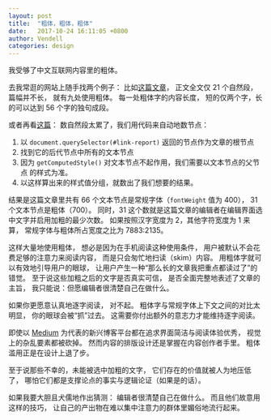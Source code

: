 ```yaml
---
layout: post
title:  "粗体，粗体，粗体"
date:   2017-10-24 16:11:05 +0800
author: Vendell
categories: design
---
```


我受够了中文互联网内容里的粗体。

去我常逛的网站上随手找两个例子：
比如[这篇文章][guokr-post]，
正文全文仅 21 个自然段，篇幅并不长，
就有九处使用粗体。
每一处粗体字的内容长度，
短的仅两个字，长的可以达到 56 个字的独句成段。

或者再看[这篇][ky-eq-post]：
数自然段太累了，我们用代码来自动地数节点：

1. 以 `document.querySelector(#link-report)` 返回的节点作为文章的根节点
2. 找到它的后代节点中所有的文本节点
3. 因为 `getComputedStyle()` 对文本节点不起作用，我们需要以文本节点的父节点
   的样式为准。
4. 以这样算出来的样式值分组，就数出了我们想要的结果。

结果是这篇文章里共有 66 个文本节点是常规字体（`fontWeight` 值为 400），
31 个文本节点是粗体（700）。
同时，31 这个数就是这篇文章的编辑者在编辑界面选中文字并启用加粗的最少次数。
如果按照汉字宽度为 2，其他字符宽度为 1 来算，
常规字体与粗体所占宽度之比为 7883:2135。

这样大量地使用粗体，
想必是因为在手机阅读这种使用条件，
用户被默认不会花费足够的注意力来阅读内容，
而是只会匆忙地扫读（skim）内容。
用粗体字就可以有效地引导用户的眼球，
让用户产生一种“那么长的文章我把重点都读过了”的错觉。
至于说这些加粗之后的文字是否真实可信，
是否全面完整地表述了文章的主旨，
我只能说：但愿编辑者很清楚自己在做什么。

如果你更愿意认真地逐字阅读，
对不起。
粗体字与常规字体上下文之间的对比太明显，
你的眼球会被“抓”过去。
这需要你付出额外的意志力才能维持逐字阅读。

即使以 [Medium] 为代表的新兴博客平台都在追求界面简洁与阅读体验优秀，
视觉上的杂乱要素都被砍掉。
然而内容的排版设计还是掌握在内容创作者手里。
粗体滥用正是在设计上退了步。

至于说那些不幸的，未能被选中加粗的文字，
它们存在的价值就被人为地压低了，
哪怕它们都是支撑论点的事实与逻辑论证（如果是的话）。

如果我要大胆且犬儒地作出猜测：
编辑者很清楚自己在做什么。
而且他们故意用这样的技巧，
让自己的产出物在难以集中注意力的群体里媚俗地流行起来。

[guokr-post]: https://www.douban.com/note/642180820/
[ky-eq-post]: https://www.douban.com/note/641967150/
[Medium]: https://medium.com/
